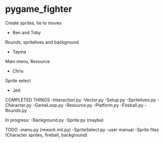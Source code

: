 # pygame_fighter

Create sprites, tie to moves
  - Ben and Toby
  
Rounds, spritelives and background
  - Tayma
  
Main menu, Resource
  - Chris
 
  
Sprite select
  - Jed

COMPLETED THINGS
-Interaction.py 
-Vector.py
-Setup.py
-Spritelives.py
-Character.py
-GameLoop.py
-Resource.py
-Platform.py
-Fireball.py
-Rounds.py

In progress:
-Background.py
-Sprite.py (maybe)

TODO
-menu.py (rework _init_.py)
-SpriteSelect.py
-user manual
-Sprite files (Character sprites, fireball, background)
